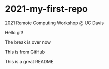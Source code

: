 # 2021-my-first-repo
2021 Remote Computing Workshop @ UC Davis

Hello git!

The break is over now

This is from GitHub

This is a great README
